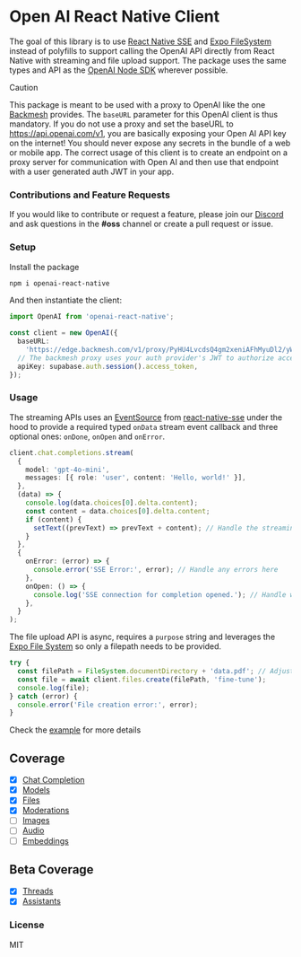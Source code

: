 # Open AI React Native Client

The goal of this library is to use [React Native SSE](https://github.com/binaryminds/react-native-sse) and [Expo FileSystem](https://docs.expo.dev/versions/latest/sdk/filesystem/) instead of polyfills to support calling the OpenAI API directly from React Native with streaming and file upload support. The package uses the same types and API as the [OpenAI Node SDK](https://github.com/openai/openai-node) wherever possible.

> [!CAUTION]
> This package is meant to be used with a proxy to OpenAI like the one [Backmesh](https://backmesh.com) provides. The `baseURL` parameter for this OpenAI client is thus mandatory. If you do not use a proxy and set the baseURL to https://api.openai.com/v1, you are basically exposing your Open AI API key on the internet! You should never expose any secrets in the bundle of a web or mobile app. The correct usage of this client is to create an endpoint on a proxy server for communication with Open AI and then use that endpoint with a user generated auth JWT in your app.

### Contributions and Feature Requests

If you would like to contribute or request a feature, please join our [Discord](https://discord.com/invite/FfYyJfgUUY) and ask questions in the **#oss** channel or create a pull request or issue.

### Setup

Install the package

```bash
npm i openai-react-native
```

And then instantiate the client:

```typescript
import OpenAI from 'openai-react-native';

const client = new OpenAI({
  baseURL:
    'https://edge.backmesh.com/v1/proxy/PyHU4LvcdsQ4gm2xeniAFhMyuDl2/yWo35DdTROVMT52N0qs4/',
  // The backmesh proxy uses your auth provider's JWT to authorize access
  apiKey: supabase.auth.session().access_token,
});
```

### Usage

The streaming APIs uses an [EventSource](https://developer.mozilla.org/en-US/docs/Web/API/EventSource) from [react-native-sse](https://github.com/binaryminds/react-native-sse) under the hood to provide a required typed `onData` stream event callback and three optional ones: `onDone`, `onOpen` and `onError`.

```typescript
client.chat.completions.stream(
  {
    model: 'gpt-4o-mini',
    messages: [{ role: 'user', content: 'Hello, world!' }],
  },
  (data) => {
    console.log(data.choices[0].delta.content);
    const content = data.choices[0].delta.content;
    if (content) {
      setText((prevText) => prevText + content); // Handle the streaming completion data here
    }
  },
  {
    onError: (error) => {
      console.error('SSE Error:', error); // Handle any errors here
    },
    onOpen: () => {
      console.log('SSE connection for completion opened.'); // Handle when the connection is opened
    },
  }
);
```

The file upload API is async, requires a `purpose` string and leverages the [Expo File System](https://docs.expo.dev/versions/latest/sdk/filesystem/) so only a filepath needs to be provided.

```typescript
try {
  const filePath = FileSystem.documentDirectory + 'data.pdf'; // Adjust the path as needed
  const file = await client.files.create(filePath, 'fine-tune');
  console.log(file);
} catch (error) {
  console.error('File creation error:', error);
}
```

Check the [example](https://github.com/backmesh/openai-react-native/blob/main/sample/app/index.tsx) for more details

## Coverage

- [x] [Chat Completion](https://platform.openai.com/docs/api-reference/chat)
- [x] [Models](https://beta.openai.com/docs/api-reference/models)
- [x] [Files](https://beta.openai.com/docs/api-reference/files)
- [x] [Moderations](https://beta.openai.com/docs/api-reference/moderations)
- [ ] [Images](https://beta.openai.com/docs/api-reference/images)
- [ ] [Audio](https://platform.openai.com/docs/api-reference/audio)
- [ ] [Embeddings](https://platform.openai.com/docs/api-reference/embeddings)

## Beta Coverage

- [x] [Threads](https://beta.openai.com/docs/api-reference/threads)
- [x] [Assistants](https://platform.openai.com/docs/api-reference/assistants)

### License

MIT
